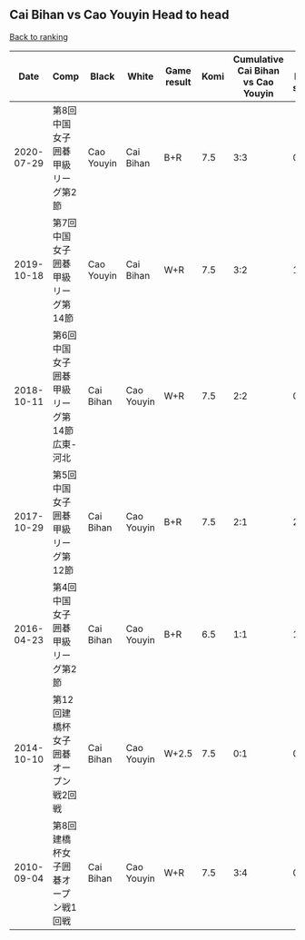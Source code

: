 ## Cai Bihan vs Cao Youyin Head to head

[Back to ranking](../../index.md)




| **Date** | **Comp** | **Black** | **White** | **Game result** | **Komi** | **Cumulative Cai Bihan vs Cao Youyin** | **Cai Bihan streak** | **Cao Youyin streak** | 
| --- | --- | --- | --- | --- | --- | --- | --- | --- |
| 2020-07-29 | 第8回中国女子囲碁甲級リーグ第2節 | Cao Youyin | Cai Bihan | B+R | 7.5 | 3:3 | 0 | 1 | 
| 2019-10-18 | 第7回中国女子囲碁甲級リーグ第14節 | Cao Youyin | Cai Bihan | W+R | 7.5 | 3:2 | 1 | 0 | 
| 2018-10-11 | 第6回中国女子囲碁甲級リーグ第14節広東-河北 | Cai Bihan | Cao Youyin | W+R | 7.5 | 2:2 | 0 | 1 | 
| 2017-10-29 | 第5回中国女子囲碁甲級リーグ第12節 | Cai Bihan | Cao Youyin | B+R | 7.5 | 2:1 | 2 | 0 | 
| 2016-04-23 | 第4回中国女子囲碁甲級リーグ第2節 | Cai Bihan | Cao Youyin | B+R | 6.5 | 1:1 | 1 | 0 | 
| 2014-10-10 | 第12回建橋杯女子囲碁オープン戦2回戦 | Cai Bihan | Cao Youyin | W+2.5 | 7.5 | 0:1 | 0 | 1 | 
| 2010-09-04 | 第8回建橋杯女子囲碁オープン戦1回戦 | Cai Bihan | Cao Youyin | W+R | 7.5 | 3:4 | 0 | 2 |




